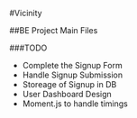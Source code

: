 #Vicinity

##BE Project Main Files

###TODO


- Complete the Signup Form
- Handle Signup Submission
- Storeage of Signup in DB
- User Dashboard Design
- Moment.js to handle timings
